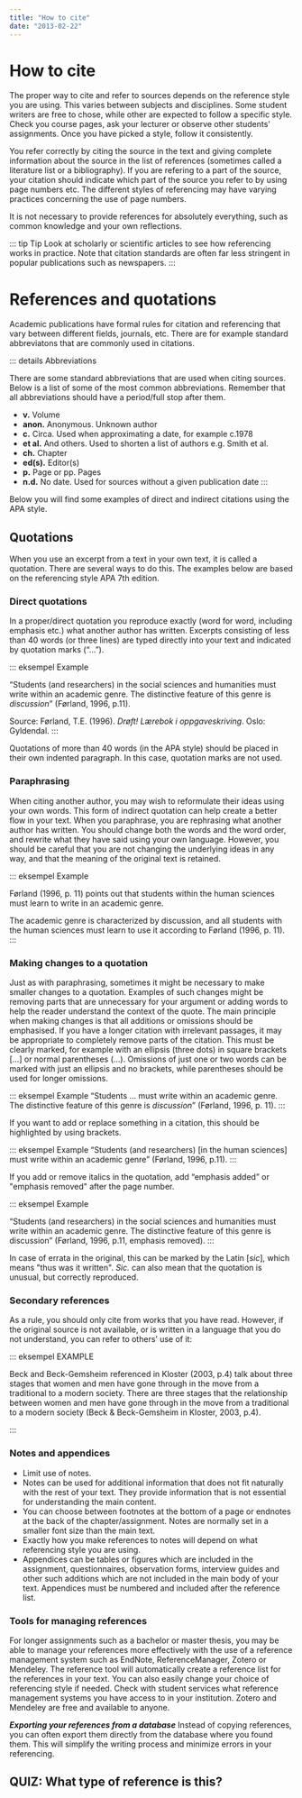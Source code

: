 ```yaml
---
title: "How to cite"
date: "2013-02-22"
---
```


# How to cite

The proper way to cite and refer to sources depends on the reference style you are using. This varies between subjects and disciplines. Some student writers are free to chose, while other are expected to follow a specific style. Check you course pages, ask your lecturer or observe other students' assignments. Once you have picked a style, follow it consistently. 

You refer correctly by citing the source in the text and giving complete information about the source in the list of references (sometimes called a literature list or a bibliography). If you are refering to a part of the source, your citation should indicate which part of the source you refer to by using page numbers etc. The different styles of referencing may have varying practices concerning the use of page numbers. 

It is not necessary to provide references for absolutely everything, such as common knowledge and your own reflections. 

::: tip Tip
Look at scholarly or scientific articles to see how referencing works in practice. Note that citation standards are often far less stringent in popular publications such as newspapers.
:::

# References and quotations

Academic publications have formal rules for citation and referencing that vary between different fields, journals, etc. There are for example standard abbreviatons that are commonly used in citations. 

::: details Abbreviations 

There are some standard abbreviations that are used when citing sources. Below is a list of some of the most common abbreviations. Remember that all abbreviations should have a period/full stop after them.
- **v.** Volume 
- **anon.** Anonymous. Unknown author
- **c.** Circa. Used when approximating a date, for example c.1978
- **et al.** And others. Used to shorten a list of authors e.g. Smith et al.
- **ch.** Chapter 
- **ed(s).** Editor(s)
- **p.** Page or pp. Pages
- **n.d.** No date. Used for sources without a given publication date
::: 

Below you will find some examples of direct and indirect citations using the APA style.

## Quotations 

When you use an excerpt from a text in your own text, it is called a quotation. There are several ways to do this. The examples below are based on the referencing style APA 7th edition.


### Direct quotations 
In a proper/direct quotation you reproduce exactly (word for word, including emphasis etc.) what another author has written. Excerpts consisting of less than 40 words (or three lines) are typed directly into your text and indicated by quotation marks (“...”).

::: eksempel Example

“Students (and researchers) in the social sciences and humanities must write within an academic genre. The distinctive feature of this genre is _discussion_” (Førland, 1996, p.11).

Source: Førland, T.E. (1996). _Drøft! Lærebok i oppgaveskriving_. Oslo: Gyldendal.
::: 

Quotations of more than 40 words (in the APA style) should be placed in their own indented paragraph. In this case, quotation marks are not used.

### Paraphrasing 

When citing another author, you may wish to reformulate their ideas using your own words. This form of indirect quotation can help create a better flow in your text. When you paraphrase, you are rephrasing what another author has written. You should change both the words and the word order, and rewrite what they have said using your own language. However, you should be careful that you are not changing the underlying ideas in any way, and that the meaning of the original text is retained. 

::: eksempel Example 

Førland (1996, p. 11) points out that students within the human sciences must learn to write in an academic genre. 

The academic genre is characterized by discussion, and all students with the human sciences must learn to use it according to Førland (1996, p. 11).
::: 

### Making changes to a quotation 

Just as with paraphrasing, sometimes it might be necessary to make smaller changes to a quotation. Examples of such changes might be removing parts that are unnecessary for your argument or adding words to help the reader understand the context of the quote. The main principle when making changes is that all additions or omissions should be emphasised. If you have a longer citation with irrelevant passages, it may be appropriate to completely remove parts of the citation. This must be clearly marked, for example with an ellipsis (three dots) in square brackets […] or normal parentheses (…). Omissions of just one or two words can be marked with just an ellipsis and no brackets, while parentheses should be used for longer omissions.  

::: eksempel Example
“Students ... must write within an academic genre. The distinctive feature of this genre is _discussion_” (Førland, 1996, p. 11).
::: 

If you want to add or replace something in a citation, this should be highlighted by using brackets.

::: eksempel Example
“Students (and researchers) [in the human sciences] must write within an academic genre” (Førland, 1996, p.11). 
::: 

If you add or remove italics in the quotation, add “emphasis added” or "emphasis removed" after the page number. 

::: eksempel Example 

“Students (and researchers) in the social sciences and humanities must write within an academic genre. The distinctive feature of this genre is discussion” (Førland, 1996, p.11, emphasis removed).
::: 

In case of errata in the original, this can be marked by the Latin \[_sic_\], which means "thus was it written". _Sic._ can also mean that the quotation is unusual, but correctly reproduced.


### Secondary references
As a rule, you should only cite from works that you have read. However, if the original source is not available, or is written in a language that you do not understand, you can refer to others’ use of it:

::: eksempel EXAMPLE

Beck and Beck-Gemsheim referenced in Kloster (2003, p.4) talk about three stages that women and men have gone through in the move from a traditional to a modern society.
There are three stages that the relationship between women and men have gone through in the move from a traditional to a modern society (Beck & Beck-Gemsheim in Kloster, 2003, p.4).

:::

### Notes and appendices
- Limit use of notes.
- Notes can be used for additional information that does not fit naturally with the rest of your text. They provide information that is not essential for understanding the main content.
- You can choose between footnotes at the bottom of a page or endnotes at the back of the chapter/assignment. Notes are normally set in a smaller font size than the main text.
- Exactly how you make references to notes will depend on what referencing style you are using. 
- Appendices can be tables or figures which are included in the assignment, questionnaires, observation forms, interview guides and other such additions which are not included in the main body of your text. Appendices must be numbered and included after the reference list.

### Tools for managing references
For longer assignments such as a bachelor or master thesis, you may be able to manage your references more effectively with the use of a reference management system such as EndNote, ReferenceManager, Zotero or Mendeley. The reference tool will automatically create a reference list for the references in your text. You can also easily change your choice of referencing style if needed. Check with student services what reference management systems you have access to in your institution. Zotero and Mendeley are free and available to anyone.

***Exporting your references from a database***
Instead of copying references, you can often export them directly from the database where you found them. This will simplify the writing process and minimize errors in your referencing. 

## QUIZ: What type of reference is this?

<QuizEn v-bind:quizNum=2 />
